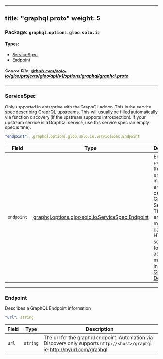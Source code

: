 
---
title: "graphql.proto"
weight: 5
---

<!-- Code generated by solo-kit. DO NOT EDIT. -->


### Package: `graphql.options.gloo.solo.io` 
#### Types:


- [ServiceSpec](#servicespec)
- [Endpoint](#endpoint)
  



##### Source File: [github.com/solo-io/gloo/projects/gloo/api/v1/options/graphql/graphql.proto](https://github.com/solo-io/gloo/blob/main/projects/gloo/api/v1/options/graphql/graphql.proto)





---
### ServiceSpec

 
Only supported in enterprise with the GraphQL addon. 
This is the service spec describing GraphQL upstreams. This will usually be filled
automatically via function discovery (if the upstream supports introspection).
If your upstream service is a GraphQL service, use this service spec (an empty
spec is fine).

```yaml
"endpoint": .graphql.options.gloo.solo.io.ServiceSpec.Endpoint

```

| Field | Type | Description |
| ----- | ---- | ----------- | 
| `endpoint` | [.graphql.options.gloo.solo.io.ServiceSpec.Endpoint](../graphql.proto.sk/#endpoint) | Endpoint provides the endpoint information, and how to call the GraphQL Server. This endpoint must be called via HTTP POST sending form data as mentioned in [the GraphQL Docs](https://graphql.org/learn/serving-over-http/#post-request). |




---
### Endpoint

 
Describes a GraphQL Endpoint information

```yaml
"url": string

```

| Field | Type | Description |
| ----- | ---- | ----------- | 
| `url` | `string` | The url for the graphql endpoint. Automation via Discovery only supports `http://<host>/graphql` ie: http://myurl.com/graphql. |





<!-- Start of HubSpot Embed Code -->
<script type="text/javascript" id="hs-script-loader" async defer src="//js.hs-scripts.com/5130874.js"></script>
<!-- End of HubSpot Embed Code -->
